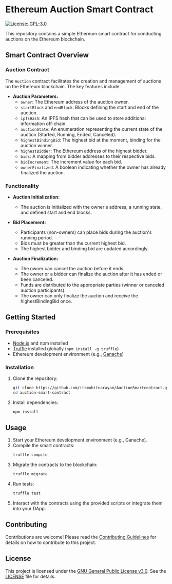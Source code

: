 # Ethereum Auction Smart Contract

[![License: GPL-3.0](https://img.shields.io/badge/License-GPL--3.0-blue.svg)](https://opensource.org/licenses/GPL-3.0)

This repository contains a simple Ethereum smart contract for conducting auctions on the Ethereum blockchain.

## Smart Contract Overview

### Auction Contract

The `Auction` contract facilitates the creation and management of auctions on the Ethereum blockchain. The key features include:

- **Auction Parameters:**
  - `owner`: The Ethereum address of the auction owner.
  - `startBlock` and `endBlock`: Blocks defining the start and end of the auction.
  - `ipfsHash`: An IPFS hash that can be used to store additional information off-chain.
  - `auctionState`: An enumeration representing the current state of the auction (Started, Running, Ended, Canceled).
  - `highestBindingBid`: The highest bid at the moment, binding for the auction winner.
  - `highestBidder`: The Ethereum address of the highest bidder.
  - `bids`: A mapping from bidder addresses to their respective bids.
  - `bidIncrement`: The increment value for each bid.
  - `ownerFinalized`: A boolean indicating whether the owner has already finalized the auction.

### Functionality

- **Auction Initialization:**
  - The auction is initialized with the owner's address, a running state, and defined start and end blocks.

- **Bid Placement:**
  - Participants (non-owners) can place bids during the auction's running period.
  - Bids must be greater than the current highest bid.
  - The highest bidder and binding bid are updated accordingly.

- **Auction Finalization:**
  - The owner can cancel the auction before it ends.
  - The owner or a bidder can finalize the auction after it has ended or been canceled.
  - Funds are distributed to the appropriate parties (winner or canceled auction participants).
  - The owner can only finalize the auction and receive the highestBindingBid once.

## Getting Started

### Prerequisites

- [Node.js](https://nodejs.org/) and npm installed
- [Truffle](https://www.trufflesuite.com/truffle) installed globally (`npm install -g truffle`)
- Ethereum development environment (e.g., [Ganache](https://www.trufflesuite.com/ganache))

### Installation

1. Clone the repository:
   ```bash
   git clone https://github.com/itsmohitnarayan/AuctionSmartcontract.git
   cd auction-smart-contract
   ```

2. Install dependencies:
   ```bash
   npm install
   ```

## Usage

1. Start your Ethereum development environment (e.g., Ganache).
2. Compile the smart contracts:
   ```bash
   truffle compile
   ```
3. Migrate the contracts to the blockchain:
   ```bash
   truffle migrate
   ```
4. Run tests:
   ```bash
   truffle test
   ```
5. Interact with the contracts using the provided scripts or integrate them into your DApp.

## Contributing

Contributions are welcome! Please read the [Contributing Guidelines](CONTRIBUTING.md) for details on how to contribute to this project.

## License

This project is licensed under the [GNU General Public License v3.0](LICENSE). See the [LICENSE](LICENSE) file for details.
